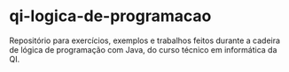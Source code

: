 # qi-logica-de-programacao
Repositório para exercícios, exemplos e trabalhos feitos durante a cadeira de lógica de programação com Java, do curso técnico em informática da QI.
